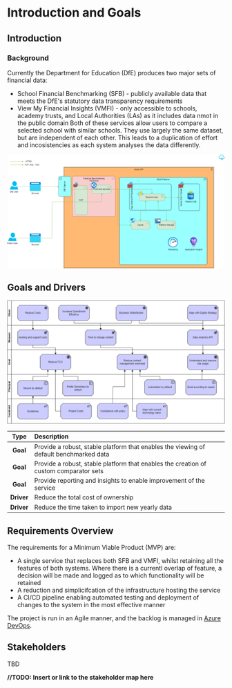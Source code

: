 # Introduction and Goals

## Introduction

### Background

Currently the Department for Education (DfE) produces two major sets of financial data:

- School Financial Benchmarking (SFB) - publicly available data that meets the DfE's statutory data transparency requirements
- View My Financial Insights (VMFI) - only accessible to schools, academy trusts, and Local Authorities (LAs) as it includes data nmot in the public domain 
Both of these services allow users to compare a selected school with similar schools. They use largely the same dataset, but are independent of each other. This leads to a duplication of effort and incosistencies as each system analyses the data differently.

![High level viewpoint](images/High-Level-Viewpoint.png)

## Goals and Drivers

![Goals and drivers](images/Goals-and-Drivers.png)

| Type      | Description |
|:---------:|:------------|       
| **Goal** | Provide a robust, stable platform that enables the viewing of default benchmarked data |
| **Goal** | Provide a robust, stable platform that enables the creation of custom comparator sets |
| **Goal** | Provide reporting and insights to enable improvement of the service |
| **Driver** | Reduce the total cost of ownership  |
| **Driver** | Reduce the time taken to import new yearly data |

## Requirements Overview

The requirements for a Minimum Viable Product (MVP) are:

- A single service that replaces both SFB and VMFI, whilst retaining all the features of both systems. Where there is a currentl overlap of feature, a decision will be made and logged as to which functionality will be retained
- A reduction and simplicifcation of the infrastructure hosting the service
- A CI/CD pipeline enabling automated testing and deployment of changes to the system in the most effective manner

The project is run in an Agile manner, and the backlog is managed in [Azure DevOps](https://dev.azure.com/dfe-ssp/s198-DfE-Benchmarking-service).

## Stakeholders

TBD

**//TODO: Insert or link to the stakeholder map here**
